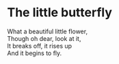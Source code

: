# The little butterfly

What a beautiful little flower,\
Though oh dear, look at it,\
It breaks off, it rises up\
And it begins to fly.
